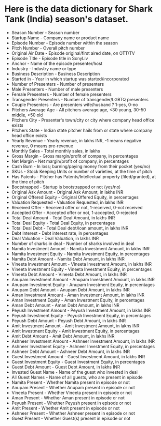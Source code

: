 # Here is the data dictionary for Shark Tank (India) season's dataset.

- Season Number - Season number
- Startup Name - Company name or product name
- Episode Number - Episode number within the season
- Pitch Number - Overall pitch number
- Original Air Date - Episode original/first aired date, on OTT/TV
- Episode Title - Episode title in SonyLiv
- Anchor - Name of the episode presenter/host
- Industry - Industry name or type
- Business Description - Business Description
- Started in - Year in which startup was started/incorporated
- Number of Presenters - Number of presenters
- Male Presenters - Number of male presenters
- Female Presenters - Number of female presenters
- Transgender Presenters - Number of transgender/LGBTQ presenters
- Couple Presenters - Are presenters wife/husband ? 1-yes, 0-no
- Pitchers Average Age - All pitchers average age, <30 young, 30-50 middle, >50 old
- Pitchers City - Presenter's town/city or city where company head office exists
- Pitchers State - Indian state pitcher hails from or state where company head office exists
- Yearly Revenue - Yearly revenue, in lakhs INR, -1 means negative revenue, 0 means pre-revenue
- Monthly Sales - Total monthly sales, in lakhs
- Gross Margin - Gross margin/profit of company, in percentages
- Net Margin - Net margin/profit of company, in percentages
- Cash Burn - In loss; burning/paying money from their pocket (yes/no)
- SKUs - Stock Keeping Units or number of varieties, at the time of pitch
- Has Patents - Pitcher has Patents/Intellectual property (filed/granted), at the time of pitch
- Bootstrapped - Startup is bootstrapped or not (yes/no)
- Original Ask Amount - Original Ask Amount, in lakhs INR
- Original Offered Equity - Original Offered Equity, in percentages
- Valuation Requested - Valuation Requested, in lakhs INR
- Received Offer - Received offer or not, 1-received, 0-not received
- Accepted Offer - Accepted offer or not, 1-accepted, 0-rejected
- Total Deal Amount - Total Deal Amount, in lakhs INR
- Total Deal Equity - Total Deal Equity, in percentages
- Total Deal Debt - Total Deal debt/loan amount, in lakhs INR
- Debt Interest - Debt interest rate, in percentages
- Deal Valuation - Deal Valuation, in lakhs INR
- Number of sharks in deal - Number of sharks involved in deal
- Namita Investment Amount - Namita Investment Amount, in lakhs INR
- Namita Investment Equity - Namita Investment Equity, in percentages
- Namita Debt Amount - Namita Debt Amount, in lakhs INR
- Vineeta Investment Amount - Vineeta Investment Amount, in lakhs INR
- Vineeta Investment Equity - Vineeta Investment Equity, in percentages
- Vineeta Debt Amount - Vineeta Debt Amount, in lakhs INR
- Anupam Investment Amount - Anupam Investment Amount, in lakhs INR
- Anupam Investment Equity - Anupam Investment Equity, in percentages
- Anupam Debt Amount - Anupam Debt Amount, in lakhs INR
- Aman Investment Amount - Aman Investment Amount, in lakhs INR
- Aman Investment Equity - Aman Investment Equity, in percentages
- Aman Debt Amount - Aman Debt Amount, in lakhs INR
- Peyush Investment Amount - Peyush Investment Amount, in lakhs INR
- Peyush Investment Equity - Peyush Investment Equity, in percentages
- Peyush Debt Amount - Peyush Debt Amount, in lakhs INR
- Amit Investment Amount - Amit Investment Amount, in lakhs INR
- Amit Investment Equity - Amit Investment Equity, in percentages
- Amit Debt Amount - Amit Debt Amount, in lakhs INR
- Ashneer Investment Amount - Ashneer Investment Amount, in lakhs INR
- Ashneer Investment Equity - Ashneer Investment Equity, in percentages
- Ashneer Debt Amount - Ashneer Debt Amount, in lakhs INR
- Guest Investment Amount - Guest Investment Amount, in lakhs INR
- Guest Investment Equity - Guest Investment Equity, in percentages
- Guest Debt Amount - Guest Debt Amount, in lakhs INR
- Invested Guest Name - Name of the guest who invested in deal
- All Guest Names - Name of all guests, who are present in episode
- Namita Present - Whether Namita present in episode or not
- Anupam Present - Whether Anupam present in episode or not
- Vineeta Present - Whether Vineeta present in episode or not
- Aman Present - Whether Aman present in episode or not
- Peyush Present - Whether Peyush present in episode or not
- Amit Present - Whether Amit present in episode or not
- Ashneer Present - Whether Ashneer present in episode or not
- Guest Present - Whether Guest(s) present in episode or not
